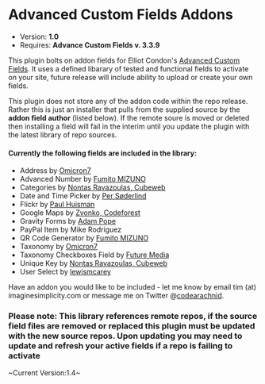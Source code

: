 # Advanced Custom Fields Addons

* Version: **1.0**
* Requires: **Advance Custom Fields v. 3.3.9**

This plugin bolts on addon fields for Elliot Condon's [Advanced Custom Fields](http://www.advancedcustomfields.com). It uses a defined libarary of tested and functional fields to activate on your site, future release will include ability to upload or create your own fields. 

This plugin does not store any of the addon code within the repo release. Rather this is just an installer that pulls from the supplied source by the **addon field author** (listed below). If the remote soure is moved or deleted then installing a field will fail in the interim until you update the plugin with the latest library of repo sources.

#### Currently the following fields are included in the library:

* Address by [Omicron7](https://github.com/GCX/acf-address-field)
* Advanced Number by [Fumito MIZUNO](https://github.com/ounziw/numfield-advanced-custom-fields)
* Categories by [Nontas Ravazoulas, Cubeweb](https://github.com/cubeweb/acf-addons)
* Date and Time Picker by [Per Søderlind](http://soderlind.no/archives/2012/03/09/time-picker-field-for-advanced-custom-fields/)
* Flickr by [Paul Huisman](http://paulhuisman-online.nl/)
* Google Maps by [Zvonko, Codeforest](http://www.codeforest.net/)
* Gravity Forms by [Adam Pope](https://github.com/stormuk/Gravity-Forms-ACF-Field)
* PayPal Item by Mike Rodriguez
* QR Code Generator by [Fumito MIZUNO](https://github.com/ounziw/qrcode_acf)
* Taxonomy by [Omicron7](https://github.com/GCX/acf-taxonomy-field)
* Taxonomy Checkboxes Field by [Future Media](http://futuremedia.gr/)
* Unique Key by [Nontas Ravazoulas, Cubeweb](https://github.com/cubeweb/acf-addons)
* User Select by [lewismcarey](http://twitter.com/lewismcarey)

Have an addon you would like to be included - let me know by email tim (at) imaginesimplicity.com or message me on Twitter @[codearachnid](http://www.twitter.com/codearachnid).

### Please note: This library references remote repos, if the source field files are removed or replaced this plugin must be updated with the new source repos. Upon updating you may need to update and refresh your active fields if a repo is failing to activate

~Current Version:1.4~